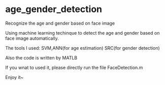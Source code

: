 # age_gender_detection
Recognize the age and gender based on face image

Using machine learning techinque to detect the age and gender based on face image automatically.

The tools I used: SVM,ANN(for age estimation) SRC(for gender detection)

Also the code is written by MATLB

If you wnat to used it, please directly run the file FaceDetection.m

Enjoy it~
